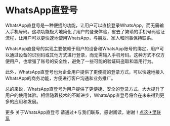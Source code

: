 # WhatsApp直登号

WhatsApp直登号是一种便捷的功能，让用户可以直接登录WhatsApp，而无需输入手机号码。这项功能极大地简化了用户的登录体验，省去了繁琐的手机号码验证流程，让用户可以更快速地使用WhatsApp，与朋友、家人和同事保持联系。

WhatsApp直登号的实现主要依赖于用户的设备和WhatsApp账号的绑定，用户可以通过设备的识别码或其他方式进行登录，而无需输入手机号码。这种方式不仅方便用户，也增强了账号的安全性，避免了一些可能的验证码盗取和滥用行为。

此外，WhatsApp直登号也为企业用户提供了更便捷的登录方式，可以快速地接入WhatsApp的商务功能，方便进行客户沟通和业务推广。

总的来说，WhatsApp直登号为用户提供了更便捷、安全的登录方式，大大提升了用户的使用体验。相信随着技术的不断进步，WhatsApp直登号将会在未来得到更多的应用和发展。

更多 关于WhatsApp直登号 请通过✈与我们联系，感谢阅读，谢谢！[点这✈里联系](https://ss.k02.cc)